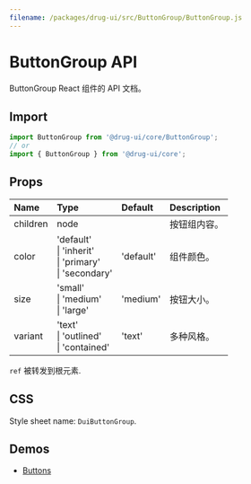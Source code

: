 ```yaml
---
filename: /packages/drug-ui/src/ButtonGroup/ButtonGroup.js
---
```


# ButtonGroup API

<p class="description">ButtonGroup React 组件的 API 文档。</p>

## Import

```js
import ButtonGroup from '@drug-ui/core/ButtonGroup';
// or
import { ButtonGroup } from '@drug-ui/core';
```

## Props

| Name | Type | Default | Description |
|:-----|:-----|:--------|:------------|
| <span class="prop-name">children</span> | <span class="prop-type">node</span> |  | 按钮组内容。 |
| <span class="prop-name">color</span> | <span class="prop-type">'default'<br>&#124;&nbsp;'inherit'<br>&#124;&nbsp;'primary'<br>&#124;&nbsp;'secondary'</span> | <span class="prop-default">'default'</span> | 组件颜色。 |
| <span class="prop-name">size</span> | <span class="prop-type">'small'<br>&#124;&nbsp;'medium'<br>&#124;&nbsp;'large'</span> | <span class="prop-default">'medium'</span> | 按钮大小。 |
| <span class="prop-name">variant</span> | <span class="prop-type">'text'<br>&#124;&nbsp;'outlined'<br>&#124;&nbsp;'contained'</span> | <span class="prop-default">'text'</span> | 多种风格。 |

`ref` 被转发到根元素.

## CSS

Style sheet name: `DuiButtonGroup`.

## Demos

- [Buttons](/drug-ui/components/buttons/)




